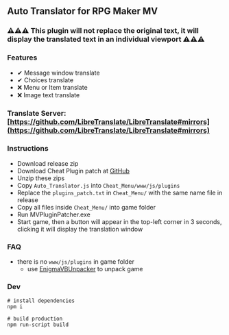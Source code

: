 ## Auto Translator for RPG Maker MV

### ⚠️⚠️⚠️ This plugin will not replace the original text, it will display the translated text in an individual viewport ⚠️⚠️⚠️

### Features
- ✔ Message window translate
- ✔ Choices translate
- ❌ Menu or Item translate
- ❌ Image text translate

### Translate Server: [https://github.com/LibreTranslate/LibreTranslate#mirrors](https://github.com/LibreTranslate/LibreTranslate#mirrors)

### Instructions
- Download release zip
- Download Cheat Plugin patch at [GitHub](https://github.com/emerladCoder/RPG-Maker-MV-Cheat-Menu-Plugin)
- Unzip these zips
- Copy ```Auto_Translator.js``` into ```Cheat_Menu/www/js/plugins```
- Replace the ```plugins_patch.txt``` in ```Cheat_Menu/``` with the same name file in release
- Copy all files inside ```Cheat_Menu/``` into game folder
- Run MVPluginPatcher.exe
- Start game, then a button will appear in the top-left corner in 3 seconds, clicking it will display the translation window 

### FAQ
- there is no ```www/js/plugins``` in game folder
    - use [EnigmaVBUnpacker](https://f95zone.to/threads/rpg-maker-mv-unpacker.417/post-3577739) to unpack game

### Dev
```shell
# install dependencies
npm i

# build production
npm run-script build
```
